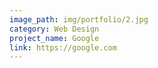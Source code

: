 ```yaml
---
image_path: img/portfolio/2.jpg
category: Web Design
project_name: Google
link: https://google.com
---
```

